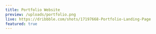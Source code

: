 ```yaml
---
title: Portfolio Website
preview: /uploads/portfolio.png
live: https://dribbble.com/shots/17197668-Portfolio-Landing-Page
featured: true
---
```


